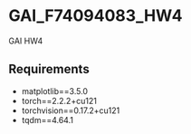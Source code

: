 # GAI_F74094083_HW4
GAI HW4

## Requirements

- matplotlib==3.5.0
- torch==2.2.2+cu121
- torchvision==0.17.2+cu121
- tqdm==4.64.1
